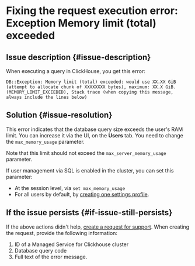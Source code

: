 # Fixing the request execution error: Exception Memory limit (total) exceeded


## Issue description {#issue-description}

When executing a query in ClickHouse, you get this error:

```
DB::Exception: Memory limit (total) exceeded: would use XX.XX GiB (attempt to allocate chunk of XXXXXXXX bytes), maximum: XX.X GiB. (MEMORY_LIMIT_EXCEEDED), Stack trace (when copying this message, always include the lines below)
```

## Solution {#issue-resolution}

This error indicates that the database query size exceeds the user's RAM limit. You can increase it via the UI, on the **Users** tab. You need to change the `max_memory_usage` parameter.

Note that this limit should not exceed the `max_server_memory_usage` parameter.

If user management via SQL is enabled in the cluster, you can set this parameter:

* At the session level, via `set max_memory_usage`
* For all users by default, by [creating one settings profile](https://clickhouse.tech/docs/ru/operations/access-rights/#settings-profiles-management).

## If the issue persists {#if-issue-still-persists}

If the above actions didn't help, [create a request for support](https://console.cloud.yandex.ru/support?section=contact).
When creating the request, provide the following information:

1. ID of a Managed Service for Clickhouse cluster
2. Database query code
3. Full text of the error message.